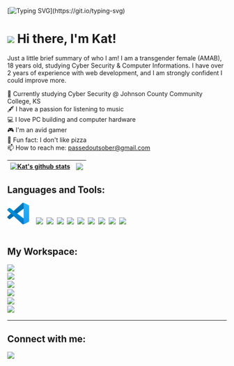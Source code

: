 [![Typing SVG](https://readme-typing-svg.herokuapp.com?font=Courier+new&color=%23808080&size=40&width=800&duration=6969&lines=Welcome+to+my+profile!)](https://git.io/typing-svg)
# <img src="https://raw.githubusercontent.com/iampavangandhi/iampavangandhi/master/gifs/Hi.gif" width="30px"> Hi there, I'm Kat!

Just a little brief summary of who I am! I am a transgender female (AMAB), 18 years old, studying Cyber Security & Computer Informations. I have over 2 years of experience with web development, and I am strongly confident I could improve more.

:school: Currently studying Cyber Security @ Johnson County Community College, KS</br>
:fountain_pen: I have a passion for listening to music</br>
:computer: I love PC building and computer hardware</br>
:video_game: I'm an avid gamer</br>
:pushpin: Fun fact: I don't like pizza</br>
:mailbox: How to reach me: <a href="mailto:passedoutsober@gmail.com">passedoutsober@gmail.com</a>

| <a href="https://github.com/anuraghazra/github-readme-stats"><img align="center" src="https://github-readme-stats.vercel.app/api?username=addyv1bes&theme=github_dark&hide=contribs,issues&show_icons=true&hide_border=true" alt="Kat's github stats" /></a> | <a href="https://github.com/anuraghazra/github-readme-stats"><img align="center" src="https://github-readme-stats.vercel.app/api/top-langs/?username=addyv1bes&theme=github_dark&layout=compact&hide_border=true" /></a> |
| ------------- | ------------- |

## Languages and Tools:
<div>
  <img width=50px src="https://raw.githubusercontent.com/github/explore/80688e429a7d4ef2fca1e82350fe8e3517d3494d/topics/visual-studio-code/visual-studio-code.png">&nbsp;&nbsp;&nbsp;
  <img width=50px src="https://upload.wikimedia.org/wikipedia/commons/thumb/c/cf/Lua-Logo.svg/947px-Lua-Logo.svg.png">&nbsp;
  <img width=50px src="https://cdn.iconscout.com/icon/free/png-256/free-html-5-1-1175208.png?f=webp">&nbsp;
  <img width=50px src="https://upload.wikimedia.org/wikipedia/commons/6/6a/JavaScript-logo.png">&nbsp;
  <img width=50px src="https://cdn.freebiesupply.com/logos/large/2x/python-5-logo-png-transparent.png">&nbsp;
  <img width=50px src="https://cdn.freebiesupply.com/logos/large/2x/css3-logo-png-transparent.png">&nbsp;
  <img width=50px src="https://cdn.freebiesupply.com/logos/thumbs/2x/git-logo.png">&nbsp;
  <img width=50px src="https://cdn-icons-png.flaticon.com/512/25/25231.png">&nbsp;
  <img width=50px src="https://static.vecteezy.com/system/resources/thumbnails/020/975/574/small/window-10-logo-window-10-icon-transparent-free-png.png">&nbsp;
  <img width=50px src="https://seeklogo.com/images/N/nodejs-logo-FBE122E377-seeklogo.com.png">&nbsp;
</div>

</br>

## My Workspace:
<img height=40 src="https://img.shields.io/badge/WINDOWS-blue?logo=windows"></br>
<img height=40 src="https://img.shields.io/badge/AMD_Ryzen_5_5500-orange?logo=AMD"></br>
<img height=40 src="https://img.shields.io/badge/GeForce_GTX_1650-white?logo=NVIDIA&color=000000"></br>
<img height=40 src="https://img.shields.io/badge/Toshiba_512GB-white?logo=Toshiba&color=000000"></br>
<img height=40 src="https://img.shields.io/badge/Toshiba_913GB-white?logo=Toshiba&color=000000"></br>
<img height=40 src="https://img.shields.io/badge/Toshiba_298GB-white?logo=Toshiba&color=000000"></br>

---

## Connect with me:
<img height=40 src="https://img.shields.io/badge/My_Discord_Profile-white?logo=Discord&color=000000&link=https%3A%2F%2Fdiscord.gg%2FBt54gxK9"></br>
